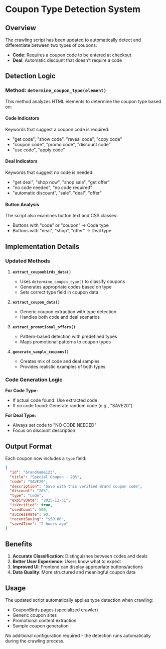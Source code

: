 # Coupon Type Detection System

## Overview
The crawling script has been updated to automatically detect and differentiate between two types of coupons:
- **Code**: Requires a coupon code to be entered at checkout
- **Deal**: Automatic discount that doesn't require a code

## Detection Logic

### Method: `determine_coupon_type(element)`
This method analyzes HTML elements to determine the coupon type based on:

#### Code Indicators
Keywords that suggest a coupon code is required:
- "get code", "show code", "reveal code", "copy code"
- "coupon code", "promo code", "discount code"
- "use code", "apply code"

#### Deal Indicators  
Keywords that suggest no code is needed:
- "get deal", "shop now", "shop sale", "get offer"
- "no code needed", "no code required"
- "automatic discount", "sale", "deal", "offer"

#### Button Analysis
The script also examines button text and CSS classes:
- Buttons with "code" or "coupon" → Code type
- Buttons with "deal", "shop", "offer" → Deal type

## Implementation Details

### Updated Methods

1. **`extract_couponbirds_data()`**
   - Uses `determine_coupon_type()` to classify coupons
   - Generates appropriate codes based on type
   - Sets correct type field in coupon data

2. **`extract_coupon_data()`**
   - Generic coupon extraction with type detection
   - Handles both code and deal scenarios

3. **`extract_promotional_offers()`**
   - Pattern-based detection with predefined types
   - Maps promotional patterns to coupon types

4. **`generate_sample_coupons()`**
   - Creates mix of code and deal samples
   - Provides realistic examples of both types

### Code Generation Logic

**For Code Type:**
- If actual code found: Use extracted code
- If no code found: Generate random code (e.g., "SAVE20")

**For Deal Type:**
- Always set code to "NO CODE NEEDED"
- Focus on discount description

## Output Format

Each coupon now includes a `type` field:

```json
{
  "id": "brandname123",
  "title": "Special Coupon - 20%",
  "code": "SAVE20",
  "description": "Save with this verified Brand coupon code",
  "discount": "20%",
  "type": "code",
  "expiryDate": "2025-12-31",
  "isVerified": true,
  "usedCount": 500,
  "successRate": 90,
  "recentSaving": "$50.00",
  "savedTime": "2 hours ago"
}
```

## Benefits

1. **Accurate Classification**: Distinguishes between codes and deals
2. **Better User Experience**: Users know what to expect
3. **Improved UI**: Frontend can display appropriate buttons/actions
4. **Data Quality**: More structured and meaningful coupon data

## Usage

The updated script automatically applies type detection when crawling:
- CouponBirds pages (specialized crawler)
- Generic coupon sites
- Promotional content extraction
- Sample coupon generation

No additional configuration required - the detection runs automatically during the crawling process.
